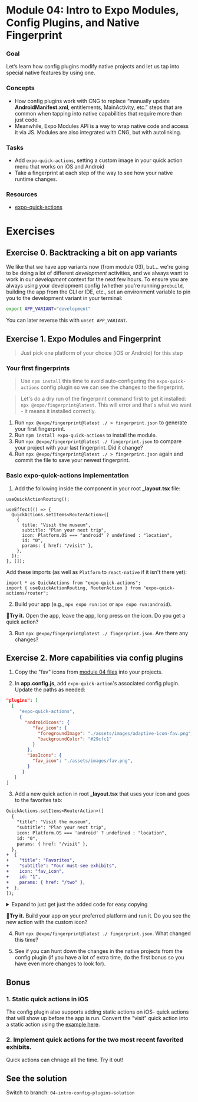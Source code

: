 # Module 04: Intro to Expo Modules, Config Plugins, and Native Fingerprint

### Goal

Let’s learn how config plugins modify native projects and let us tap into special native features by using one.

### Concepts

- How config plugins work with CNG to replace “manually update **AndroidManifest.xml**, entitlements, MainActivity, etc.” steps that are common when tapping into native capabilities that require more than just code.
- Meanwhile, Expo Modules API is a way to wrap native code and access it via JS. Modules are also integrated with CNG, but with autolinking.

### Tasks

- Add `expo-quick-actions`, setting a custom image in your quick action menu that works on iOS and Android
- Take a fingerprint at each step of the way to see how your native runtime changes.

### Resources

- [expo-quick-actions](https://github.com/EvanBacon/expo-quick-actions/blob/c9f54fb948026b75053082660695e0e78f7493b4/example/app.json#L54)

# Exercises

## Exercise 0. Backtracking a bit on app variants

We like that we have app variants now (from module 03), but... we're going to be doing a lot of different _development_ activities, and we always want to work in our _development_ context for the next few hours. To ensure you are always using your development config (whether you're running `prebuild`, building the app from the CLI or IDE, etc., set an environment variable to pin you to the development variant in your terminal:

```bash
export APP_VARIANT="development"
```

You can later reverse this with `unset APP_VARIANT`.

## Exercise 1. Expo Modules and Fingerprint

> Just pick one platform of your choice (iOS or Android) for this step

### Your first fingerprints

> Use `npm install` this time to avoid auto-configuring the `expo-quick-actions` config plugin so we can see the changes to the fingerprint.

> Let's do a dry run of the fingerprint command first to get it installed: `npx @expo/fingerprint@latest`. This will error and that's what we want - it means it installed correctly.

1. Run `npx @expo/fingerprint@latest ./ > fingerprint.json` to generate your first fingerprint.
2. Run `npm install expo-quick-actions` to install the module.
3. Run `npx @expo/fingerprint@latest ./ fingerprint.json` to compare your project with your last fingerprint. Did it change?
4. Run `npx @expo/fingerprint@latest ./ > fingerprint.json` again and commit the file to save your newest fingerprint.

### Basic expo-quick-actions implementation

1. Add the following inside the component in your root **\_layout.tsx** file:

```tsx
useQuickActionRouting();

useEffect(() => {
  QuickActions.setItems<RouterAction>([
    {
      title: "Visit the museum",
      subtitle: "Plan your next trip",
      icon: Platform.OS === "android" ? undefined : "location",
      id: "0",
      params: { href: "/visit" },
    },
  ]);
}, []);
```

Add these imports (as well as `Platform` to `react-native` if it isn't there yet):

```tsx
import * as QuickActions from "expo-quick-actions";
import { useQuickActionRouting, RouterAction } from "expo-quick-actions/router";
```

2. Build your app (e.g., `npx expo run:ios` or `npx expo run:android`).

🏃**Try it.** Open the app, leave the app, long press on the icon. Do you get a quick action?

3. Run `npx @expo/fingerprint@latest ./ fingerprint.json`. Are there any changes?

## Exercise 2. More capabilities via config plugins

1. Copy the "fav" icons from [module 04 files](/files/04/) into your projects.
<!-- TODO: create these files -->
2. In **app.config.js**, add `expo-quick-action`'s associated config plugin. Update the paths as needed:

```json
"plugins": [
  [
     "expo-quick-actions",
     {
       "androidIcons": {
          "fav_icon": {
            "foregroundImage": "./assets/images/adaptive-icon-fav.png",
            "backgroundColor": "#29cfc1"
          }
        },
        "iosIcons": {
          "fav_icon": "./assets/images/fav.png",
        }
      }
   ]
]
```

3. Add a new quick action in root **\_layout.tsx** that uses your icon and goes to the favorites tab:

```diff
QuickActions.setItems<RouterAction>([
  {
    "title": "Visit the museum",
    "subtitle": "Plan your next trip",
    icon: Platform.OS === 'android' ? undefined : "location",
    id: "0",
    params: { href: "/visit" },
  },
+  {
+    "title": "Favorites",
+    "subtitle": "Your must-see exhibits",
+    icon: "fav_icon",
+    id: "1",
+    params: { href: "/two" },
+  },
]);
```

<details>
  <summary>Expand to just get just the added code for easy copying</summary>

```tsx
{
"title": "Favorites",
"subtitle": "Your must-see exhibits",
icon: "fav_icon",
id: "1",
params: { href: "/two" },
},
```

</details>

🏃**Try it.** Build your app on your preferred platform and run it. Do you see the new action with the custom icon?

4. Run `npx @expo/fingerprint@latest ./ fingerprint.json`. What changed this time?

5. See if you can hunt down the changes in the native projects from the config plugin (if you have a lot of extra time, do the first bonus so you have even more changes to look for).

## Bonus

### 1. Static quick actions in iOS

The config plugin also supports adding static actions on iOS- quick actions that will show up before the app is run. Convert the "visit" quick action into a static action using the [example here](https://github.com/EvanBacon/expo-quick-actions?tab=readme-ov-file#config-plugin).

### 2. Implement quick actions for the two most recent favorited exhibits.

Quick actions can chnage all the time. Try it out!

## See the solution

Switch to branch: `04-intro-config-plugins-solution`
